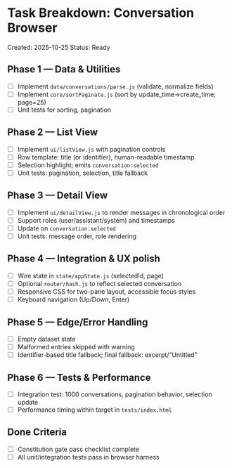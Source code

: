 # Task Breakdown: Conversation Browser

Created: 2025-10-25
Status: Ready

## Phase 1 — Data & Utilities
- [ ] Implement `data/conversations/parse.js` (validate, normalize fields)
- [ ] Implement `core/sortPaginate.js` (sort by update_time→create_time; page=25)
- [ ] Unit tests for sorting, pagination

## Phase 2 — List View
- [ ] Implement `ui/listView.js` with pagination controls
- [ ] Row template: title (or identifier), human-readable timestamp
- [ ] Selection highlight; emits `conversation:selected`
- [ ] Unit tests: pagination, selection, title fallback

## Phase 3 — Detail View
- [ ] Implement `ui/detailView.js` to render messages in chronological order
- [ ] Support roles (user/assistant/system) and timestamps
- [ ] Update on `conversation:selected`
- [ ] Unit tests: message order, role rendering

## Phase 4 — Integration & UX polish
- [ ] Wire state in `state/appState.js` (selectedId, page)
- [ ] Optional `router/hash.js` to reflect selected conversation
- [ ] Responsive CSS for two-pane layout, accessible focus styles
- [ ] Keyboard navigation (Up/Down, Enter)

## Phase 5 — Edge/Error Handling
- [ ] Empty dataset state
- [ ] Malformed entries skipped with warning
- [ ] Identifier-based title fallback; final fallback: excerpt/“Untitled”

## Phase 6 — Tests & Performance
- [ ] Integration test: 1000 conversations, pagination behavior, selection update
- [ ] Performance timing within target in `tests/index.html`

## Done Criteria
- [ ] Constitution gate pass checklist complete
- [ ] All unit/integration tests pass in browser harness

